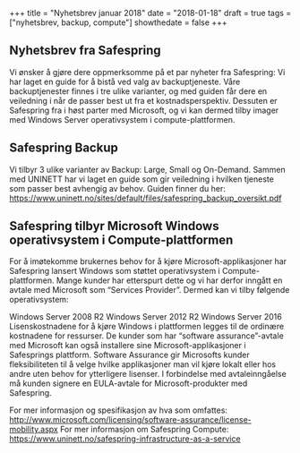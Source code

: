 +++
title = "Nyhetsbrev januar 2018"
date = "2018-01-18"
draft = true
tags = ["nyhetsbrev, backup, compute"]
showthedate = false
+++

## Nyhetsbrev fra Safespring

Vi ønsker å gjøre dere oppmerksomme på et par nyheter fra Safespring: Vi har laget en guide for å bistå ved valg av backuptjeneste. Våre backuptjenester finnes i tre ulike varianter, og med guiden får dere en veiledning i når de passer best ut fra et kostnadsperspektiv. Dessuten er Safespring fra i høst parter med Microsoft,
og vi kan dermed tilby imager med Windows Server operativsystem i 
compute-plattformen.
 
## Safespring Backup

Vi tilbyr 3 ulike varianter av Backup: Large, Small og On-Demand. Sammen med UNINETT har vi laget en guide som gir veiledning i hvilken tjeneste som passer best avhengig av behov.
Guiden finner du her:
https://www.uninett.no/sites/default/files/safespring_backup_oversikt.pdf
 
## Safespring tilbyr Microsoft Windows operativsystem i Compute-plattformen
 
For å imøtekomme brukernes behov for å kjøre Microsoft-applikasjoner har Safespring lansert Windows som støttet operativsystem i Compute-plattformen.
Mange kunder har etterspurt dette og vi har derfor inngått en avtale med Microsoft som “Services Provider”. Dermed kan vi tilby følgende operativsystem:

Windows Server 2008 R2
Windows Server 2012 R2
Windows Server 2016
Lisenskostnadene for å kjøre Windows i plattformen legges til de ordinære kostnadene for ressurser.
De kunder som har “software assurance”-avtale med Microsoft kan også installere sine Microsoft-applikasjoner i Safesprings plattform. Software Assurance gir Microsofts kunder fleksibiliteten til å velge hvilke applikasjoner man vil kjøre lokalt eller hos andre uten behov for ytterligere lisenser.
I forbindelse med avtaleinngåelse må kunden signere en EULA-avtale for Microsoft-produkter med Safespring.

For mer informasjon og spesifikasjon av hva som omfattes: http://www.microsoft.com/licensing/software-assurance/license-mobility.aspx
For mer informasjon om Safespring Compute: https://www.uninett.no/safespring-infrastructure-as-a-service
